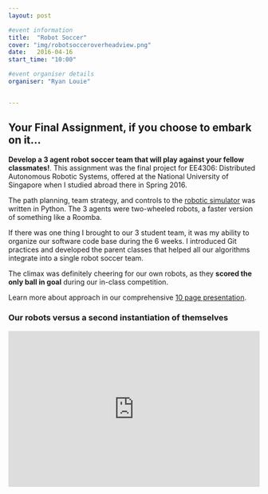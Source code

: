 ```yaml
---
layout: post

#event information
title:  "Robot Soccer"
cover: "img/robotsocceroverheadview.png"
date:   2016-04-16
start_time: "10:00"

#event organiser details
organiser: "Ryan Louie"


---
```




<h2 class="section-heading">Your Final Assignment, if you choose to embark on it...</h2>

<b>Develop a 3 agent robot soccer team that will play against your fellow classmates!</b>.  This assignment was the final project for EE4306: Distributed Autonomous Robotic Systems, offered at the National University of Singapore when I studied abroad there in Spring 2016.

The path planning, team strategy, and controls to the <a href="http://www.coppeliarobotics.com/">robotic simulator</a> was written in Python.  The 3 agents were two-wheeled robots, a faster version of something like a Roomba.

If there was one thing I brought to our 3 student team, it was my ability to organize our software code base during the 6 weeks.  I introduced Git practices and developed the parent classes that helped all our algorithms integrate into a single robot soccer team.

The climax was definitely cheering for our own robots, as they <b>scored the only ball in goal</b> during our in-class competition.

Learn more about approach in our comprehensive <a href="https://github.com/youralien/team_ros_plays_football/blob/master/EE4306FinalReport.pdf"> 10 page presentation</a>.

<h3 class="section-heading">Our robots versus a second instantiation of themselves</h3>
<div style="
    position:relative;
    padding-bottom:56.25%;
    padding-top:30px;
    height:0;
    overflow:hidden;">
<iframe style="
    position:absolute;
    top:0;
    left:0;
    width:100%;
    height:100%;" src="https://www.youtube.com/embed/xpj07ajl6mk" frameborder="0" allowfullscreen></iframe>
</div>

